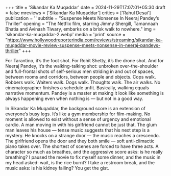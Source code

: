 +++
title = 'Sikandar Ka Muqaddar'
date = 2024-11-29T17:07:01+05:30
draft = false
mreviews = ['Sikandar Ka Muqaddar']
critics = ['Rahul Desai']
publication = ''
subtitle = "Suspense Meets Nonsense In Neeraj Pandey’s Thriller"
opening = "The Netflix film, starring Jimmy Shergill, Tamannaah Bhatia and Avinash Tiwary, embarks on a brisk walk to nowhere."
img = 'sikandar-ka-muqaddar-2.webp'
media = 'print'
source = "https://www.hollywoodreporterindia.com/reviews/streaming/sikandar-ka-muqaddar-movie-review-suspense-meets-nonsense-in-neeraj-pandeys-thriller"
+++

For Tarantino, it’s the foot shot. For Rohit Shetty, it’s the drone shot. And for Neeraj Pandey, it’s the walking-talking shot: unbroken over-the-shoulder and full-frontal shots of self-serious men striding in and out of spaces, between rooms and corridors, between people and objects. Cops walk. Robbers walk. Waiters walk. Dogs walk. Thoughts walk. The air walks. No cinematographer finishes a schedule unfit. Basically, walking equals narrative momentum. Pandey is a master at making it look like something is always happening even when nothing is — but not in a good way.

In Sikandar Ka Muqaddar, the background score is an extension of everyone’s busy legs. It’s like a gym membership for film-making. No moment is allowed to exist without a sense of urgency and emotional cardio. A man moving in with his girlfriend cannot be just that. The glum man leaves his house — tense music suggests that his next step is a mystery. He knocks on a strange door — the music reaches a crescendo. The girlfriend opens the door and they both smile — soft anti-climactic piano takes over. The shortest of scenes are forced to have three acts. A character so much as breathes, and the aggressive score asks: is he really breathing? I paused the movie to fix myself some dinner, and the music in my head asked: wait, is the rice burnt? I take a restroom break, and the music asks: is his kidney failing? You get the gist.
